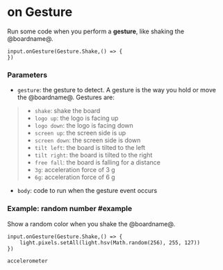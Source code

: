 # on Gesture

Run some code when you perform a **gesture**, like shaking the @boardname@.

```sig
input.onGesture(Gesture.Shake,() => {
})
```

### Parameters

* ``gesture``: the gesture to detect. A gesture is the way you hold or move the @boardname@. Gestures are:
> * `shake`: shake the board
> * `logo up`: the logo is facing up
> * `logo down`: the logo is facing down
> * `screen up`: the screen side is up
> * `screen down`: the screen side is down
> * `tilt left`: the board is tilted to the left
> * `tilt right`: the board is tilted to the right
> * `free fall`: the board is falling for a distance
> * `3g`: acceleration force of 3 g
> * `6g`: acceleration force of 6 g
* ``body``: code to run when the gesture event occurs

### Example: random number #example

Show a random color when you shake the @boardname@.

```blocks
input.onGesture(Gesture.Shake,() => {
    light.pixels.setAll(light.hsv(Math.random(256), 255, 127))
})
```

```package
accelerometer
```